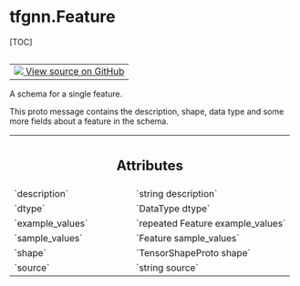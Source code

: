 # tfgnn.Feature

[TOC]

<!-- Insert buttons and diff -->

<table class="tfo-notebook-buttons tfo-api nocontent" align="left">
<td>
  <a target="_blank" href="https://github.com/tensorflow/gnn/tree/master/tensorflow_gnn/proto/graph_schema.proto">
    <img src="https://www.tensorflow.org/images/GitHub-Mark-32px.png" />
    View source on GitHub
  </a>
</td>
</table>



A schema for a single feature.

<!-- Placeholder for "Used in" -->

This proto message contains the description, shape, data type and some more
fields about a feature in the schema.



<!-- Tabular view -->
 <table class="responsive fixed orange">
<colgroup><col width="214px"><col></colgroup>
<tr><th colspan="2"><h2 class="add-link">Attributes</h2></th></tr>

<tr>
<td>
`description`
</td>
<td>
`string description`
</td>
</tr><tr>
<td>
`dtype`
</td>
<td>
`DataType dtype`
</td>
</tr><tr>
<td>
`example_values`
</td>
<td>
`repeated Feature example_values`
</td>
</tr><tr>
<td>
`sample_values`
</td>
<td>
`Feature sample_values`
</td>
</tr><tr>
<td>
`shape`
</td>
<td>
`TensorShapeProto shape`
</td>
</tr><tr>
<td>
`source`
</td>
<td>
`string source`
</td>
</tr>
</table>




